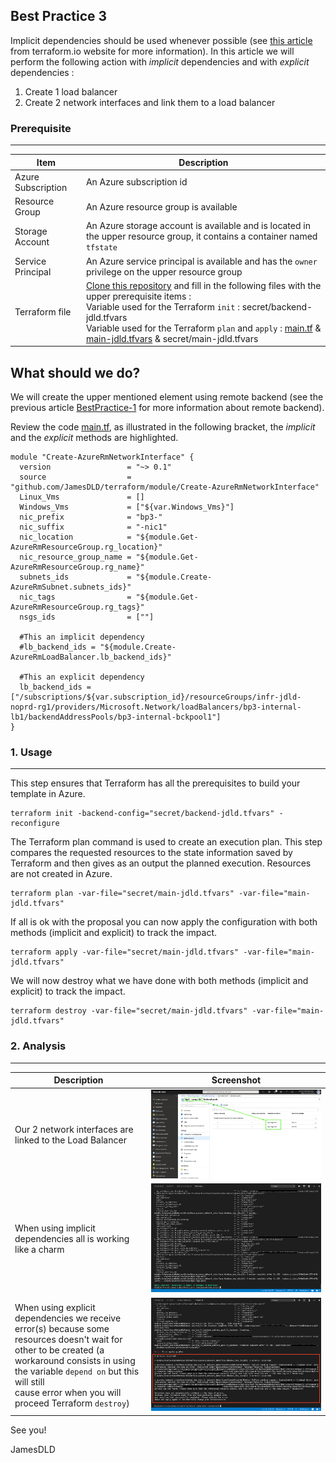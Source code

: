 

Best Practice 3
------------
Implicit dependencies should be used whenever possible (see [this article](https://www.terraform.io/intro/getting-started/dependencies.html) from terraform.io website for more information).
In this article we will perform the following action with *implicit* dependencies and with *explicit* dependencies : 
1. Create 1 load balancer
2. Create 2 network interfaces and link them to a load balancer


### Prerequisite
-----

| Item | Description |
| ------------- | ------------- |
| Azure Subscription | An Azure subscription id |
| Resource Group | An Azure resource group is available |
| Storage Account | An Azure storage account is available and is located in the upper resource group, it contains a container named `tfstate` |
| Service Principal | An Azure service principal is available and has the `owner` privilege on the upper resource group |
| Terraform file | [Clone this repository](https://github.com/JamesDLD/terraform/tree/master/Best-Practice/BestPractice-3) and fill in the following files with the upper prerequisite items : <br> Variable used for the Terraform `init` : secret/backend-jdld.tfvars <br> Variable used for the Terraform `plan` and `apply` : [main.tf](main.tf) & [main-jdld.tfvars](main-jdld.tfvars) & secret/main-jdld.tfvars |



What should we do?
------------
We will create the upper mentioned element using remote backend (see the previous article [BestPractice-1](../BestPractice-1) for more information about remote backend).

Review the code [main.tf](main.tf), as illustrated in the following bracket, the *implicit* and the *explicit* methods are highlighted.
```hcl
module "Create-AzureRmNetworkInterface" {
  version                 = "~> 0.1"
  source                  = "github.com/JamesDLD/terraform/module/Create-AzureRmNetworkInterface"
  Linux_Vms               = []                                                                    
  Windows_Vms             = ["${var.Windows_Vms}"]                                                
  nic_prefix              = "bp3-"
  nic_suffix              = "-nic1"
  nic_location            = "${module.Get-AzureRmResourceGroup.rg_location}"
  nic_resource_group_name = "${module.Get-AzureRmResourceGroup.rg_name}"
  subnets_ids             = "${module.Create-AzureRmSubnet.subnets_ids}"
  nic_tags                = "${module.Get-AzureRmResourceGroup.rg_tags}"
  nsgs_ids                = [""]

  #This an implicit dependency
  #lb_backend_ids = "${module.Create-AzureRmLoadBalancer.lb_backend_ids}"

  #This an explicit dependency                 
  lb_backend_ids = ["/subscriptions/${var.subscription_id}/resourceGroups/infr-jdld-noprd-rg1/providers/Microsoft.Network/loadBalancers/bp3-internal-lb1/backendAddressPools/bp3-internal-bckpool1"]
}
```



### 1. Usage
-----

This step ensures that Terraform has all the prerequisites to build your template in Azure.
```hcl
terraform init -backend-config="secret/backend-jdld.tfvars" -reconfigure
```

The Terraform plan command is used to create an execution plan.
This step compares the requested resources to the state information saved by Terraform and then gives as an output the planned execution. Resources are not created in Azure.
```hcl
terraform plan -var-file="secret/main-jdld.tfvars" -var-file="main-jdld.tfvars"
```

If all is ok with the proposal you can now apply the configuration with both methods (implicit and explicit) to track the impact.
```hcl
terraform apply -var-file="secret/main-jdld.tfvars" -var-file="main-jdld.tfvars"
```

We will now destroy what we have done with both methods (implicit and explicit) to track the impact.
```hcl
terraform destroy -var-file="secret/main-jdld.tfvars" -var-file="main-jdld.tfvars"
```

### 2. Analysis
-----

| Description | Screenshot |
| ------------- | ------------- |
| Our 2 network interfaces are linked to the Load Balancer | ![done](image/done.png) |
| When using implicit dependencies all is working like a charm | ![implicit](image/implicit.png) |
| When using explicit dependencies we receive error(s) because some resources doesn't wait for <br> other to be created (a workaround consists in using the variable `depend on` but this will still <br> cause error when you will proceed Terraform `destroy`) | ![explicit](image/explicit.png) |


See you!

JamesDLD
